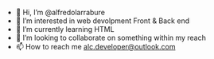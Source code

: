 - 👋 Hi, I’m @alfredolarrabure
- 👀 I’m interested in web devolpment Front & Back end
- 🌱 I’m currently learning HTML
- 💞️ I’m looking to collaborate on something within my reach
- 📫 How to reach me alc.developer@outlook.com

<!---
alfredolarrabure/alfredolarrabure is a ✨ special ✨ repository because its `README.md` (this file) appears on your GitHub profile.
You can click the Preview link to take a look at your changes.
--->
